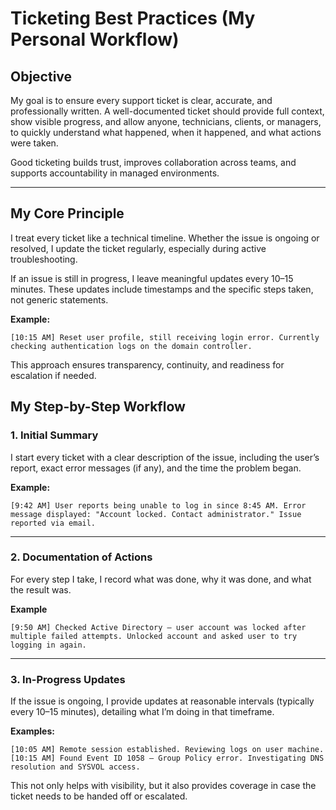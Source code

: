 # Ticketing Best Practices (My Personal Workflow)

## Objective

My goal is to ensure every support ticket is clear, accurate, and professionally written. A well-documented ticket should provide full context, show visible progress, and allow anyone, technicians, clients, or managers, to quickly understand what happened, when it happened, and what actions were taken.

Good ticketing builds trust, improves collaboration across teams, and supports accountability in managed environments.

---
## My Core Principle

I treat every ticket like a technical timeline. Whether the issue is ongoing or resolved, I update the ticket regularly, especially during active troubleshooting.

If an issue is still in progress, I leave meaningful updates every 10–15 minutes. These updates include timestamps and the specific steps taken, not generic statements.

**Example:**

`[10:15 AM] Reset user profile, still receiving login error. Currently checking authentication logs on the domain controller.`

This approach ensures transparency, continuity, and readiness for escalation if needed.

## My Step-by-Step Workflow

### 1. Initial Summary

I start every ticket with a clear description of the issue, including the user’s report, exact error messages (if any), and the time the problem began.

**Example:**

`[9:42 AM] User reports being unable to log in since 8:45 AM. Error message displayed: "Account locked. Contact administrator." Issue reported via email.`

---
### 2. Documentation of Actions

For every step I take, I record what was done, why it was done, and what the result was.

**Example**

`[9:50 AM] Checked Active Directory – user account was locked after multiple failed attempts. Unlocked account and asked user to try logging in again.`

---
### 3. In-Progress Updates

If the issue is ongoing, I provide updates at reasonable intervals (typically every 10–15 minutes), detailing what I’m doing in that timeframe.

**Examples:**

`[10:05 AM] Remote session established. Reviewing logs on user machine.`  
`[10:15 AM] Found Event ID 1058 – Group Policy error. Investigating DNS resolution and SYSVOL access.`

This not only helps with visibility, but it also provides coverage in case the ticket needs to be handed off or escalated.
